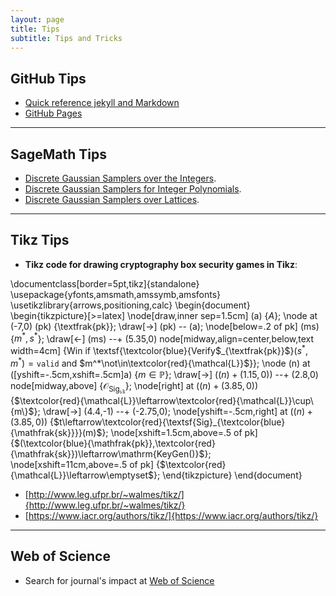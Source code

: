 ```yaml
---
layout: page
title: Tips
subtitle: Tips and Tricks
---
```


## GitHub Tips
- [Quick reference jekyll and Markdown](https://gist.github.com/roachhd/779fa77e9b90fe945b0c)
- [GitHub Pages](https://kipalog.com/posts/Kinh-nghiem-tao-website-ca-nhan-voi-Jekyll---Github-pages)



---
## SageMath Tips
- [Discrete Gaussian Samplers over the Integers](https://doc.sagemath.org/html/en/reference/stats/sage/stats/distributions/discrete_gaussian_integer.html). 
- [Discrete Gaussian Samplers for Integer Polynomials](https://doc.sagemath.org/html/en/reference/stats/sage/stats/distributions/discrete_gaussian_polynomial.html).
- [Discrete Gaussian Samplers over Lattices](https://doc.sagemath.org/html/en/reference/stats/sage/stats/distributions/discrete_gaussian_lattice.html).

---
## Tikz Tips

- **Tikz code for drawing cryptography box security games in Tikz**:

\documentclass[border=5pt,tikz]{standalone}
\usepackage{yfonts,amsmath,amssymb,amsfonts}
\usetikzlibrary{arrows,positioning,calc}
\begin{document}
    \begin{tikzpicture}[>=latex]
        \node[draw,inner sep=1.5cm] (a) {$A$};
        \node at (-7,0) (pk) {\textfrak{pk}};
            \draw[->] (pk) -- (a);
        \node[below=.2 of pk] (ms) {$m^*,s^*$};
            \draw[<-] (ms) --+ (5.35,0) node[midway,align=center,below,text width=4cm] {Win if \textsf{\textcolor{blue}{Verify$_{\textfrak{pk}}$}$(s^*,m^*)=\mathtt{valid}$ and $m^*\not\in\textcolor{red}{\mathcal{L}}$}};
            \node (n) at ([yshift=-.5cm,xshift=.5cm]a) {$m\in\mathbb{P}$};
            \draw[->] ($(n)+(1.15,0)$) --+ (2.8,0) node[midway,above] {$\mathcal{O}_{\textsf{Sig}_{\mathfrak{s\!k}}}$};
                \node[right] at ($(n)+(3.85,0)$) {$\textcolor{red}{\mathcal{L}}\leftarrow\textcolor{red}{\mathcal{L}}\cup\{m\}$};
            \draw[->] (4.4,-1) --+ (-2.75,0);
                \node[yshift=-.5cm,right] at ($(n)+(3.85,0)$) {$t\leftarrow\textcolor{red}{\textsf{Sig}_{\textcolor{blue}{\mathfrak{sk}}}}(m)$};
                \node[xshift=1.5cm,above=.5 of pk] {$(\textcolor{blue}{\mathfrak{pk}},\textcolor{red}{\mathfrak{sk}})\leftarrow\mathrm{KeyGen()}$};
                \node[xshift=11cm,above=.5 of pk] {$\textcolor{red}{\mathcal{L}}\leftarrow\emptyset$};
    \end{tikzpicture}
\end{document}
- [http://www.leg.ufpr.br/~walmes/tikz/]{http://www.leg.ufpr.br/~walmes/tikz/}
- [https://www.iacr.org/authors/tikz/]{https://www.iacr.org/authors/tikz/}
---
## Web of Science
- Search for journal's impact at [Web of Science](http://gots.uow.edu.au/gots/tutorial/web-of-science-advanced-search)


